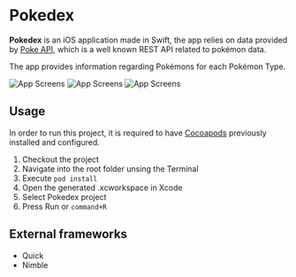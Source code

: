 # Pokedex

**Pokedex** is an iOS application made in Swift, the app relies on data provided by [Poke API](https://pokeapi.co), which is a well known
REST API related to pokémon data. 

The app provides information regarding Pokémons for each Pokémon Type.

![App Screens](https://i.imgur.com/ZjfNMGJ.png?2) ![App Screens](https://i.imgur.com/4rkw4Yq.png?1) ![App Screens](https://i.imgur.com/PDB1noC.png?1) 


## Usage 
In order to run this project, it is required to have [Cocoapods](https://cocoapods.org) previously installed and configured.

1. Checkout the project
2. Navigate into the root folder unsing the Terminal
3. Execute `pod install`
4. Open the generated .xcworkspace in Xcode
5. Select Pokedex project
6. Press Run or `command+R`


## External frameworks
- Quick
- Nimble

